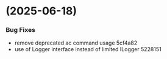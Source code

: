 #  (2025-06-18)


### Bug Fixes

* remove deprecated ac command usage 5cf4a82
* use of Logger interface instead of limited ILogger 5228151



